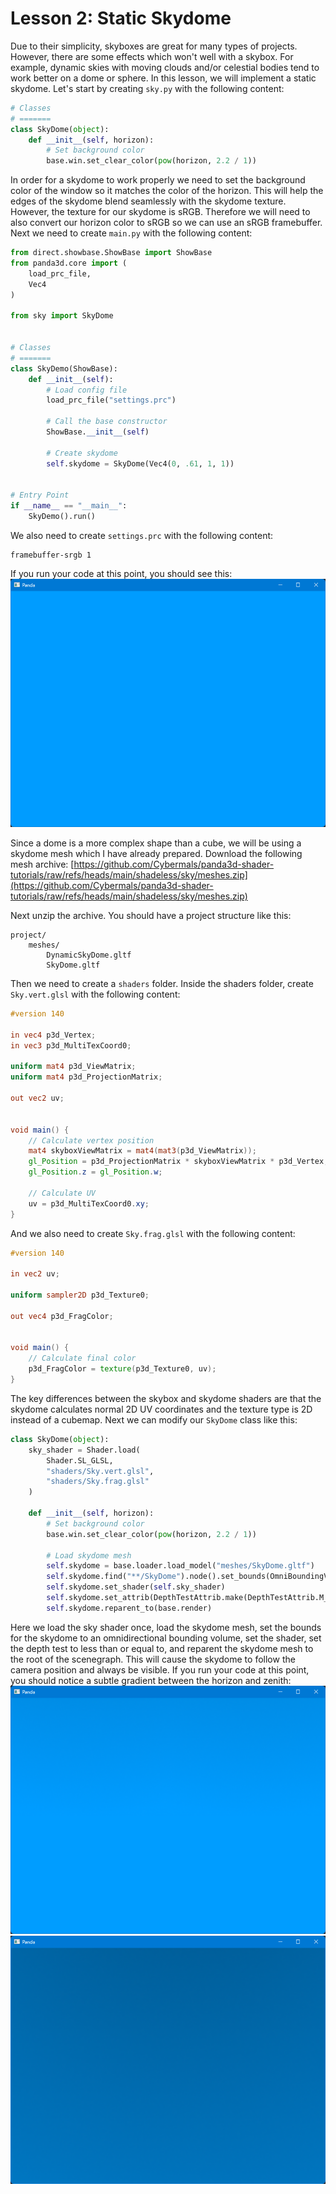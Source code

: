 # Lesson 2: Static Skydome

Due to their simplicity, skyboxes are great for many types of projects. However, there are some effects which won't well with a skybox. For example, dynamic skies with moving clouds and/or celestial bodies tend to work better on a dome or sphere. In this lesson, we will implement a static skydome. Let's start by creating `sky.py` with the following content:
```python
# Classes
# =======
class SkyDome(object):
    def __init__(self, horizon):
        # Set background color
        base.win.set_clear_color(pow(horizon, 2.2 / 1))
```

In order for a skydome to work properly we need to set the background color of the window so it matches the color of the horizon. This will help the edges of the skydome blend seamlessly with the skydome texture. However, the texture for our skydome is sRGB. Therefore we will need to also convert our horizon color to sRGB so we can use an sRGB framebuffer. Next we need to create `main.py` with the following content:
```python
from direct.showbase.ShowBase import ShowBase
from panda3d.core import (
    load_prc_file,
    Vec4
)

from sky import SkyDome


# Classes
# =======
class SkyDemo(ShowBase):
    def __init__(self):
        # Load config file
        load_prc_file("settings.prc")

        # Call the base constructor
        ShowBase.__init__(self)

        # Create skydome
        self.skydome = SkyDome(Vec4(0, .61, 1, 1))


# Entry Point
if __name__ == "__main__":
    SkyDemo().run()
```

We also need to create `settings.prc` with the following content:
```
framebuffer-srgb 1
```

If you run your code at this point, you should see this:
![sky background](https://github.com/Cybermals/panda3d-shader-tutorials/blob/main/shadeless/sky/02-static_skydome/screenshots/01-window_background.png?raw=true)

Since a dome is a more complex shape than a cube, we will be using a skydome mesh which I have already prepared. Download the following mesh archive:
[https://github.com/Cybermals/panda3d-shader-tutorials/raw/refs/heads/main/shadeless/sky/meshes.zip](https://github.com/Cybermals/panda3d-shader-tutorials/raw/refs/heads/main/shadeless/sky/meshes.zip)

Next unzip the archive. You should have a project structure like this:
```
project/
    meshes/
        DynamicSkyDome.gltf
        SkyDome.gltf
```

Then we need to create a `shaders` folder. Inside the shaders folder, create `Sky.vert.glsl` with the following content:
```glsl
#version 140

in vec4 p3d_Vertex;
in vec3 p3d_MultiTexCoord0;

uniform mat4 p3d_ViewMatrix;
uniform mat4 p3d_ProjectionMatrix;

out vec2 uv;


void main() {
    // Calculate vertex position
    mat4 skyboxViewMatrix = mat4(mat3(p3d_ViewMatrix));
    gl_Position = p3d_ProjectionMatrix * skyboxViewMatrix * p3d_Vertex;
    gl_Position.z = gl_Position.w;

    // Calculate UV
    uv = p3d_MultiTexCoord0.xy;
}
```

And we also need to create `Sky.frag.glsl` with the following content:
```glsl
#version 140

in vec2 uv;

uniform sampler2D p3d_Texture0;

out vec4 p3d_FragColor;


void main() {
    // Calculate final color
    p3d_FragColor = texture(p3d_Texture0, uv);
}
```

The key differences between the skybox and skydome shaders are that the skydome calculates normal 2D UV coordinates and the texture type is 2D instead of a cubemap. Next we can modify our `SkyDome` class like this:
```python
class SkyDome(object):
    sky_shader = Shader.load(
        Shader.SL_GLSL,
        "shaders/Sky.vert.glsl",
        "shaders/Sky.frag.glsl"
    )

    def __init__(self, horizon):
        # Set background color
        base.win.set_clear_color(pow(horizon, 2.2 / 1))

        # Load skydome mesh
        self.skydome = base.loader.load_model("meshes/SkyDome.gltf")
        self.skydome.find("**/SkyDome").node().set_bounds(OmniBoundingVolume())
        self.skydome.set_shader(self.sky_shader)
        self.skydome.set_attrib(DepthTestAttrib.make(DepthTestAttrib.M_less_equal))
        self.skydome.reparent_to(base.render)
```

Here we load the sky shader once, load the skydome mesh, set the bounds for the skydome to an omnidirectional bounding volume, set the shader, set the depth test to less than or equal to, and reparent the skydome mesh to the root of the scenegraph. This will cause the skydome to follow the camera position and always be visible. If you run your code at this point, you should notice a subtle gradient between the horizon and zenith:
![skydome](https://github.com/Cybermals/panda3d-shader-tutorials/blob/main/shadeless/sky/02-static_skydome/screenshots/02-static_skydome.png?raw=true)
![skydome](https://github.com/Cybermals/panda3d-shader-tutorials/blob/main/shadeless/sky/02-static_skydome/screenshots/03-static_skydome.png?raw=true)
